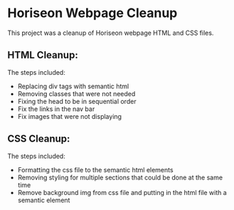 # Horiseon Webpage Cleanup

This project was a cleanup of Horiseon webpage HTML and CSS files.

## HTML Cleanup:

The steps included:

* Replacing div tags with semantic html
* Removing classes that were not needed
* Fixing the head to be in sequential order
* Fix the links in the nav bar
* Fix images that were not displaying

## CSS Cleanup:

The steps included:

* Formatting the css file to the semantic html elements
* Removing styling for multiple sections that could be done at the same time
* Remove background img from css file and putting in the html file with a semantic element

